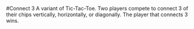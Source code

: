 #Connect 3 
A variant of Tic-Tac-Toe.
Two players compete to connect 3 of their chips vertically, horizontally, or diagonally.
The player that connects 3 wins.
